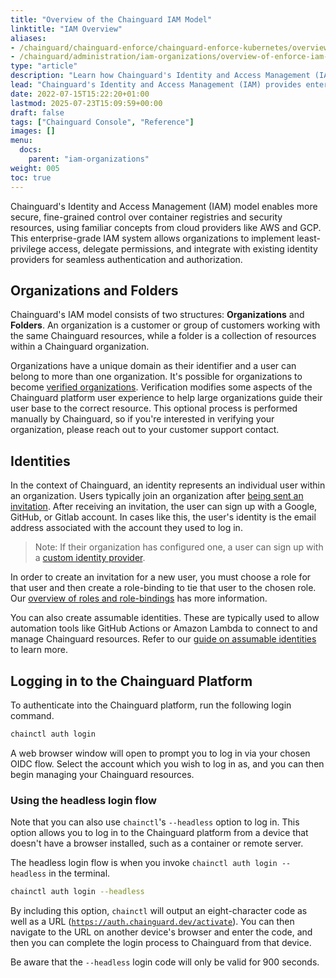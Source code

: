 ```yaml
---
title: "Overview of the Chainguard IAM Model"
linktitle: "IAM Overview"
aliases:
- /chainguard/chainguard-enforce/chainguard-enforce-kubernetes/overview-of-enforce-iam-model/
- /chainguard/administration/iam-organizations/overview-of-enforce-iam-model/
type: "article"
description: "Learn how Chainguard's Identity and Access Management (IAM) model works with organizations, folders, and role-based access control for more secure resource management"
lead: "Chainguard's Identity and Access Management (IAM) provides enterprise-grade access control for container registries and security resources through organizations, folders, and fine-grained permissions."
date: 2022-07-15T15:22:20+01:00
lastmod: 2025-07-23T15:09:59+00:00
draft: false
tags: ["Chainguard Console", "Reference"]
images: []
menu:
  docs:
    parent: "iam-organizations"
weight: 005
toc: true
---
```


Chainguard's Identity and Access Management (IAM) model enables more secure, fine-grained control over container registries and security resources, using familiar concepts from cloud providers like AWS and GCP. This enterprise-grade IAM system allows organizations to implement least-privilege access, delegate permissions, and integrate with existing identity providers for seamless authentication and authorization.

## Organizations and Folders

Chainguard's IAM model consists of two structures: **Organizations** and **Folders**. An organization is a customer or group of customers working with the same Chainguard resources, while a folder is a collection of resources within a Chainguard organization.

Organizations have a unique domain as their identifier and a user can belong to more than one organization. It's possible for organizations to become [verified organizations](/chainguard/administration/iam-organizations/verified-orgs/). Verification modifies some aspects of the Chainguard platform user experience to help large organizations guide their user base to the correct resource. This optional process is performed manually by Chainguard, so if you're interested in verifying your organization, please reach out to your customer support contact. 

## Identities

In the context of Chainguard, an identity represents an individual user within an organization. Users typically join an organization after [being sent an invitation](https://edu.chainguard.dev/chainguard/administration/iam-organizations/how-to-manage-iam-organizations-in-chainguard/#inviting-others-to-an-organization). After receiving an invitation, the user can sign up with a Google, GitHub, or Gitlab account. In cases like this, the user's identity is the email address associated with the account they used to log in. 

> Note: If their organization has configured one, a user can sign up with a [custom identity provider](/chainguard/administration/custom-idps/custom-idps/).

In order to create an invitation for a new user, you must choose a role for that user and then create a role-binding to tie that user to the chosen role. Our [overview of roles and role-bindings](/chainguard/administration/iam-organizations/roles-role-bindings/) has more information.

You can also create assumable identities. These are typically used to allow automation tools like GitHub Actions or Amazon Lambda to connect to and manage Chainguard resources. Refer to our [guide on assumable identities](/chainguard/administration/iam-organizations/assumable-ids/) to learn more.


## Logging in to the Chainguard Platform

To authenticate into the Chainguard platform, run the following login command.

```sh
chainctl auth login
```

A web browser window will open to prompt you to log in via your chosen OIDC flow. Select the account which you wish to log in as, and you can then begin managing your Chainguard resources.

### Using the headless login flow

Note that you can also use `chainctl`'s `--headless` option to log in. This option allows you to log in to the Chainguard platform from a device that doesn't have a browser installed, such as a container or remote server.

The headless login flow is when you invoke `chainctl auth login --headless` in the terminal. 

```sh
chainctl auth login --headless
```

By including this option, `chainctl` will output an eight-character code as well as a URL ([`https://auth.chainguard.dev/activate`](https://auth.chainguard.dev/activate)). You can then navigate to the URL on another device's browser and enter the code, and then you can complete the login process to Chainguard from that device.

Be aware that the `--headless` login code will only be valid for 900 seconds. 

